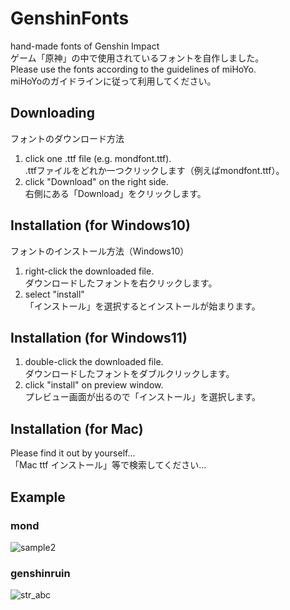 # GenshinFonts
hand-made fonts of Genshin Impact  
ゲーム「原神」の中で使用されているフォントを自作しました。  
Please use the fonts according to the guidelines of miHoYo.  
miHoYoのガイドラインに従って利用してください。  

## Downloading
フォントのダウンロード方法  
1. click one .ttf file (e.g. mondfont.ttf).  
.ttfファイルをどれか一つクリックします（例えばmondfont.ttf）。
1. click "Download" on the right side.  
右側にある「Download」をクリックします。

## Installation (for Windows10)
フォントのインストール方法（Windows10）
1. right-click the downloaded file.  
ダウンロードしたフォントを右クリックします。
2. select "install"  
「インストール」を選択するとインストールが始まります。

## Installation (for Windows11)
1. double-click the downloaded file.  
ダウンロードしたフォントをダブルクリックします。
3. click "install" on preview window.  
プレビュー画面が出るので「インストール」を選択します。

## Installation (for Mac)
Please find it out by yourself...  
「Mac ttf インストール」等で検索してください...

## Example
### mond
![sample2](https://user-images.githubusercontent.com/60289598/138224516-32fd1c03-6a1d-44c3-b4b4-406f436210e5.png)  
### genshinruin
![str_abc](https://user-images.githubusercontent.com/60289598/139594542-3f920a59-c651-40fb-a527-75347439dc24.png)  
